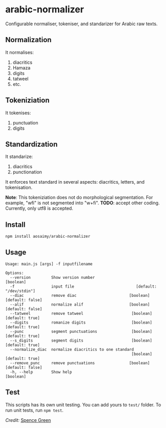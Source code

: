 # arabic-normalizer
Configurable normaliser, tokeniser, and standarizer for Arabic raw texts. 

## Normalization
It normalises:
1. diacritics
2. Hamaza
3. digits
4. tatweel
4. etc.

## Tokeniziation
It tokenises: 
1. punctuation
2. digits


## Standardization
It standarize: 
1. diacritics
2. punctionation


It enforces text standard in several aspects: diacritics, letters, and tokenisation.

**Note**: This tokeniziation does not do morphological segmentation. For example, "wfi" is not segmented into "w+fi".
**TODO**: accept other coding. Currently, only utf8 is accepted.

## Install
`npm install aosaimy/arabic-normalizer`

## Usage
```
Usage: main.js [args] -f inputfilename

Options:
  --version         Show version number                                [boolean]
  -f                input file                           [default: "/dev/stdin"]
  --diac            remove diac                       [boolean] [default: false]
  --alif            normalize alif                    [boolean] [default: false]
  --tatweel         remove tatweel                     [boolean] [default: true]
  --digits          romanize digits                    [boolean] [default: true]
  --punc            segment punctuations               [boolean] [default: true]
  --s_digits        segment digits                     [boolean] [default: true]
  --normalize_diac  normalize diacritics to one standard
                                                       [boolean] [default: true]
  --remove_punc     remove punctuations               [boolean] [default: false]
  -h, --help        Show help                                          [boolean]
  ```

 ## Test
 This scripts has its own unit testing. You can add yours to `test/` folder. To run unit tests, run  `npm test`.
 
*Credit:* [Spence Green](http://www.spencegreen.com/2011/01/19/howto-basic-arabic-preprocessing-for-nlp/)
